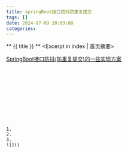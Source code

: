 ```yaml
---
title: springBoot接口防抖防重复提交
tags: []
date: 2024-07-09 20:03:08
categories:
---
```

** {{ title }} ** <Excerpt in index | 首页摘要>


<!-- more -->

[SpringBoot接口防抖(防重复提交)的一些实现方案](https://mp.weixin.qq.com/s/nl-ymmv3ZGz2YkGlQLEJvw)

#### 

```java

```

```java

```
[]()

#### 
```java

```

```java

```
[]()

#### 


```java

```

```java

```
[]()
```




1. 
2. 
3. 
![]()